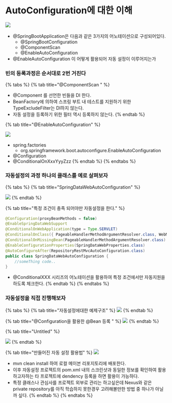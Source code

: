 # AutoConfiguration에 대한 이해

![](<../../../../.gitbook/assets/스크린샷 2022-08-05 오후 5.47.15.png>)

* @SpringBootApplication은 다음과 같은 3가지의 어노테이션으로 구성되어있다.
  * @SpringBootConfiguration
  * @ComponentScan
  * @EnableAutoConfiguration&#x20;
* @EnableAutoConfiguration 이 어떻게 활용되어 자동 설정이 이루어지는가

### 빈의 등록과정은 순서대로 2번 거친다

{% tabs %}
{% tab title="@ComponentScan " %}
* @Component 를 선언한 빈들을 DI 한다.
* BeanFactory에 의하여 스프링 부트 내 테스트를 지원하기 위한 TypeExcludeFilter는 DI하지 않는다.
* 자동 설정을 등록하기 위한 필터 역시 등록하지 않는다. &#x20;
{% endtab %}

{% tab title="@EnableAutoConfiguration" %}


![](<../../../../.gitbook/assets/스크린샷 2022-08-05 오후 6.04.10.png>)



* spring.factories
  * org.springframework.boot.autoconfigure.EnableAutoConfiguration
* @Configuration
* @ConditionalOnXxxYyyZzz
{% endtab %}
{% endtabs %}

### 자동설정의 과정 하나의 클래스를 예로 살펴보자

{% tabs %}
{% tab title="SpringDataWebAutoConfiguration" %}


![](<../../../../.gitbook/assets/스크린샷 2022-08-05 오후 6.13.18.png>)
{% endtab %}

{% tab title="특정 조건이 충족 되어야만 자동설정을 한다." %}
```java
@Configuration(proxyBeanMethods = false)
@EnableSpringDataWebSupport
@ConditionalOnWebApplication(type = Type.SERVLET)
@ConditionalOnClass({ PageableHandlerMethodArgumentResolver.class, WebMvcConfigurer.class })
@ConditionalOnMissingBean(PageableHandlerMethodArgumentResolver.class)
@EnableConfigurationProperties(SpringDataWebProperties.class)
@AutoConfigureAfter(RepositoryRestMvcAutoConfiguration.class)
public class SpringDataWebAutoConfiguration {
    //someThing code..
}
```

* @ConditionalXXX 시리즈의 어노테이션을 활용하여 특정 조건에서만 자동지원을 하도록 체크한다.
{% endtab %}
{% endtabs %}

### 자동설정을 직접 진행해보자

{% tabs %}
{% tab title="자동설정에대한 예제구조" %}
![](<../../../../.gitbook/assets/스크린샷 2022-08-06 오후 3.16.37.png>)
{% endtab %}

{% tab title="@Configuration을 활용한 @Bean 등록 " %}
![](<../../../../.gitbook/assets/스크린샷 2022-08-06 오후 3.18.46.png>)
{% endtab %}

{% tab title="Untitled" %}


![](<../../../../.gitbook/assets/스크린샷 2022-08-06 오후 3.19.35.png>)
{% endtab %}

{% tab title="만들어진 자동 설정 활용법" %}
![](<../../../../.gitbook/assets/스크린샷 2022-08-06 오후 3.22.32.png>)

* mvn clean install 하여 로컬 메이븐 리포지토리에 배포한다.
* 이후 자동설정 프로젝트의 pom.xml 내의 스크린샷과 동일한 정보를 확인하여 활용하고자하는 타 프로젝트에 dendency 등록을 하면 활용이 가능하다.
* 특정 클래스나 관심사를 프로젝트 외부로 관리는 하고싶은데 Nexus와 같은 private repository를 아직 학습하지 못한경우 고려해볼만한 방법 중 하나가 아닐까 싶다.
{% endtab %}
{% endtabs %}

